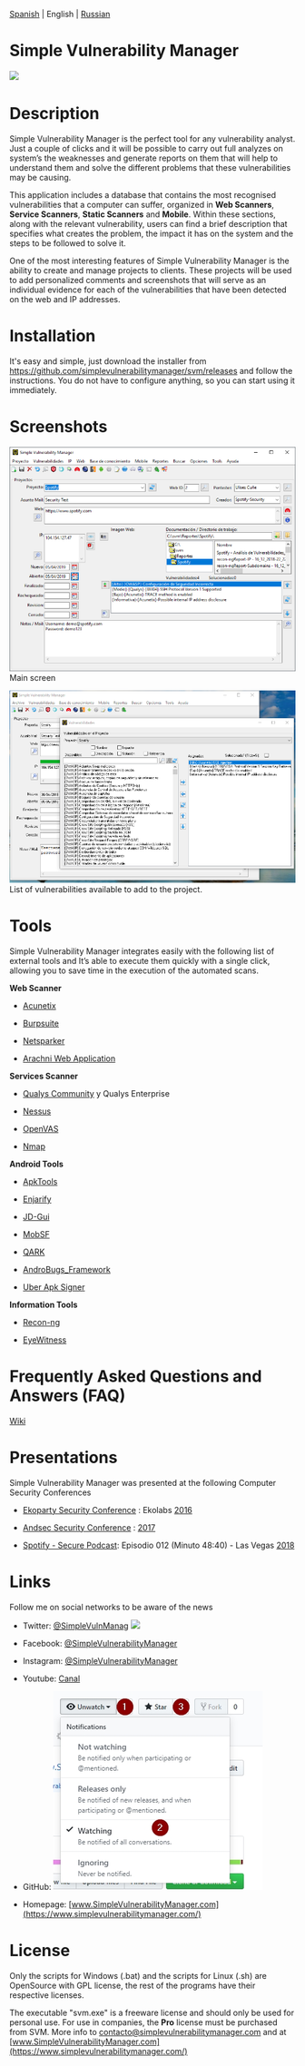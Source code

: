 [Spanish](README.md) | English | [Russian](README_rus.md)

# Simple Vulnerability Manager

[![](https://img.shields.io/github/release/simplevulnerabilitymanager/svm.svg)](https://github.com/simplevulnerabilitymanager/svm/releases/tag/v2.0.3)


# Description
Simple Vulnerability Manager is the perfect tool for any vulnerability analyst.  Just a couple of clicks and it will be possible to carry out full analyzes on system’s the weaknesses and generate reports on them that will help to understand them and solve the different problems that these vulnerabilities may be causing.

This application includes a database that contains the most recognised vulnerabilities that a computer can suffer, organized in **Web Scanners**, **Service Scanners**, **Static Scanners** and **Mobile**. Within these sections, along with the relevant vulnerability, users can find a brief description that specifies what creates the problem, the impact it has on the system and the steps to be followed to solve it.


One of the most interesting features of Simple Vulnerability Manager is the ability to create and manage projects to clients. These projects will be used to add personalized comments and screenshots that will serve as an individual evidence for each of the vulnerabilities that have been detected on the web and IP addresses.


# Installation
It's easy and simple, just download the installer from https://github.com/simplevulnerabilitymanager/svm/releases and follow the instructions. You do not have to configure anything, so you can start using it immediately.


# Screenshots

![Screenshot](svm_screenshot1.png)
Main screen

![Screenshot](svm_screenshot2.png)
List of vulnerabilities available to add to the project.


# Tools

Simple Vulnerability Manager integrates easily with the following list of external tools and It’s able to execute them quickly with a single click, allowing you to save time in the execution of the automated scans.

**Web Scanner**

* [Acunetix](https://www.acunetix.com/)

* [Burpsuite](https://portswigger.net/burp)

* [Netsparker](https://www.netsparker.com/)

* [Arachni Web Application](https://www.arachni-scanner.com/)

**Services Scanner**

* [Qualys Community](https://www.qualys.com/community-edition/) y Qualys Enterprise

* [Nessus](https://www.tenable.com/products/nessus/nessus-professional)

* [OpenVAS](http://www.openvas.org/)

* [Nmap](https://nmap.org/)

**Android Tools**

* [ApkTools](https://ibotpeaches.github.io/Apktool/)

* [Enjarify](https://github.com/google/enjarify)

* [JD-Gui](http://jd.benow.ca/)

* [MobSF](https://github.com/MobSF/Mobile-Security-Framework-MobSF)

* [QARK](https://github.com/linkedin/qark)

* [AndroBugs_Framework](https://github.com/AndroBugs/AndroBugs_Framework)

* [Uber Apk Signer](https://github.com/patrickfav/uber-apk-signer)

**Information Tools**

* [Recon-ng](https://bitbucket.org/LaNMaSteR53/recon-ng)

* [EyeWitness](https://github.com/ChrisTruncer/EyeWitness)

# Frequently Asked Questions and Answers (FAQ)

[Wiki](https://github.com/simplevulnerabilitymanager/svm/wiki)

# Presentations

Simple Vulnerability Manager was presented at the following Computer Security Conferences


* [Ekoparty Security Conference](https://www.ekoparty.org) : Ekolabs [2016](https://twitter.com/SimpleVulnManag/status/792072988204134402)

* [Andsec Security Conference](https://www.andsec.org) : [2017](https://twitter.com/SimpleVulnManag/status/871576216112963586)

* [Spotify - Secure Podcast](https://open.spotify.com/episode/76DLj25Z3gWWFnfTlbpNrN): Episodio 012 (Minuto 48:40) - Las Vegas [2018](https://open.spotify.com/episode/76DLj25Z3gWWFnfTlbpNrN)


# Links

Follow me on social networks to be aware of the news

* Twitter: [@SimpleVulnManag](https://twitter.com/SimpleVulnManag) [![](https://img.shields.io/twitter/follow/SimpleVulnManag.svg?label=Follow&style=social)](https://twitter.com/SimpleVulnManag)

* Facebook: [@SimpleVulnerabilityManager](https://www.facebook.com/simplevulnerabilitymanager)

* Instagram: [@SimpleVulnerabilityManager](https://www.instagram.com/simplevulnerabilitymanager/)

* Youtube: [Canal](https://www.youtube.com/channel/UCDXH-m2SqQsnb91UUsQxlrQ?view_as=subscriber)

* GitHub: ![Watching](watch_git.jpg)

* Homepage: [www.SimpleVulnerabilityManager.com](https://www.simplevulnerabilitymanager.com/)


# License
Only the scripts for Windows (.bat) and the scripts for Linux (.sh) are OpenSource with GPL license, the rest of the programs have their respective licenses.

The executable "svm.exe" is a freeware license and should only be used for personal use. For use in companies, the **Pro** license must be purchased from SVM. More info to [contacto@simplevulnerabilitymanager.com](mailto:contacto@simplevulnerabilitymanager.com) and at [www.SimpleVulnerabilityManager.com](https://www.simplevulnerabilitymanager.com/)



